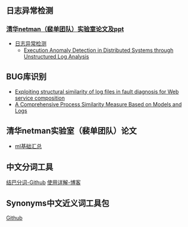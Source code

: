 ## 日志异常检测

### [清华netman（裴单团队）实验室论文及ppt](https://netman.aiops.org/publications/)
+ [日志异常检测](https://netman.aiops.org/~peidan/ANM2020/6.LogAnomalyDetection/LectureCoverage/)
	+ [Execution Anomaly Detection in Distributed Systems through Unstructured Log Analysis](https://netman.aiops.org/~peidan/ANM2020/6.LogAnomalyDetection/ReadingList/Execution%20anomaly%20detection%20in%20distributed%20systems%20through%20unstructured%20log%20analysis.pdf)

## BUG库识别
+ [Exploiting structural similarity of log files in fault diagnosis for Web service composition](https://www.sciencedirect.com/science/article/pii/S246823221600007X#bib21)
+ [A Comprehensive Process Similarity Measure
Based on Models and Logs](https://ieeexplore.ieee.org/stamp/stamp.jsp?tp=&arnumber=8611068)


## 清华netman实验室（裴单团队）论文
+ [ml基础汇总](https://netman.aiops.org/~peidan/ANM2020/2.MachineLearningBasics/LectureCoverage/)





## 中文分词工具
[结巴分词-Github](https://github.com/fxsjy/jieba)
[使用详解-博客](https://www.cnblogs.com/palace/p/9599443.html)

## Synonyms中文近义词工具包
[Github](https://github.com/chatopera/Synonyms)